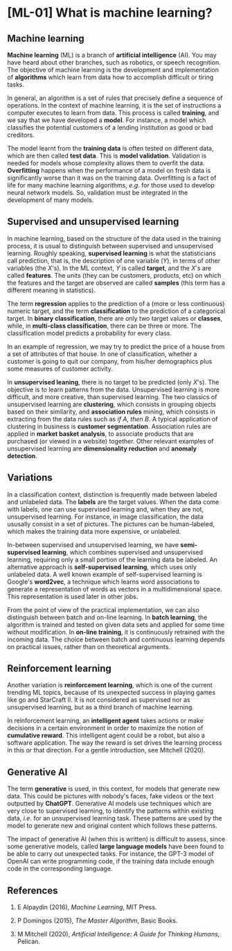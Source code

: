 # [ML-01] What is machine learning?

## Machine learning

**Machine learning** (ML) is a branch of **artificial intelligence** (AI). You may have heard about other branches, such as robotics, or speech recognition. The objective of machine learning is the development and implementation of **algorithms** which learn from data how to accomplish difficult or tiring tasks.

In general, an algorithm is a set of rules that precisely define a sequence of operations. In the context of machine learning, it is the set of instructions a computer executes to learn from data. This process is called **training**, and we say that we have developed a **model**. For instance, a model which classifies the potential customers of a lending institution as good or bad creditors.

The model learnt from the **training data** is often tested on different data, which are then called **test data**. This is **model validation**. Validation is needed for models whose complexity allows them to overfit the data. **Overfitting** happens when the performance of a model on fresh data is significantly worse than it was on the training data. Overfitting is a fact of life for many machine learning algorithms, *e.g*. for those used to develop neural network models. So, validation must be integrated in the development of many models.

## Supervised and unsupervised learning

In machine learning, based on the structure of the data used in the training process, it is usual to distinguish between supervised and unsupervised learning. Roughly speaking, **supervised learning** is what the statisticians call prediction, that is, the description of one variable ($Y$), in terms of other variables (the $X$'s). In the ML context, $Y$ is called **target**, and the $X$'s are called **features**. The units (they can be customers, products, etc) on which the features and the target are observed are called **samples** (this term has a different meaning in statistics).

The term **regression** applies to the prediction of a (more or less continuous) numeric target, and the term **classification** to the prediction of a categorical target. In **binary classification**, there are only two target values or **classes**, while, in **multi-class classification**, there can be three or more. The classification model predicts a probability for every class.

In an example of regression, we may try to predict the price of a house from a set of attributes of that house. In one of classification, whether a customer is going to quit our company, from his/her demographics plus some measures of customer activity.

In **unsupervised leaning**, there is no target to be predicted (only $X$'s). The objective is to learn patterns from the data. Unsupervised learning is more difficult, and more creative, than supervised learning. The two classics of unsupervised learning are **clustering**, which consists in grouping objects based on their similarity, and **association rules** mining, which consists in extracting from the data rules such as *if A, then B*. A typical application of clustering in business is **customer segmentation**. Association rules are applied in **market basket analysis**, to associate products that are purchased (or viewed in a website) together. Other relevant examples of unsupervised learning are **dimensionality reduction** and **anomaly detection**.

## Variations

In a classification context, distinction is frequently made between labeled and unlabeled data. The **labels** are the target values. When the data come with labels, one can use supervised learning and, when they are not, unsupervised learning. For instance, in image classification, the data ususally consist in a set of pictures. The pictures can be human-labeled, which makes the training data more expensive, or unlabeled.

In-between supervised and unsupervised learning, we have **semi-supervised learning**, which combines supervised and unsupervised learning, requiring only a small portion of the learning data be labeled. An alternative approach is **self-supervised learning**, which uses only unlabeled data. A well known example of self-supervised learning is Google's **word2vec**, a technique which learns word associations to generate a representation of words as vectors in a multidimensional space. This representation is used later in other jobs.

From the point of view of the practical implementation, we can also distinguish between batch and on-line learning. In **batch learning**, the algorithm is trained and tested on given data sets and applied for some time without modification. In **on-line training**, it is continuously retrained with the incoming data. The choice between batch and continuous learning depends on practical issues, rather than on theoretical arguments.

## Reinforcement learning

Another variation is **reinforcement learning**, which is one of the current trending ML topics, because of its unexpected success in playing games like go and StarCraft II. It is not considered as supervised nor as unsupervised learning, but as a third branch of machine learning.

In reinforcement learning, an **intelligent agent** takes actions or make decisions in a certain environment in order to maximize the notion of **cumulative reward**. This intelligent agent could be a robot, but also a software application. The way the reward is set drives the learning process in this or that direction. For a gentle introduction, see Mitchell (2020).

## Generative AI

The term **generative** is used, in this context, for models that generate new data. This could be pictures with nobody's faces, fake videos or the text outputted by **ChatGPT**. Generative AI models use techniques which are very close to supervised learning, to identify the patterns within existing data, *i.e*. for an unsupervised learning task. These patterns are used by the model to generate new and original content which follows these patterns. 

The impact of generative AI (when this is written) is difficult to assess, since some generative models, called **large language models** have been found to be able to carry out unexpected tasks. For instance, the GPT-3 model of OpenAI can write programming code, if the training data include enough code in the corresponding language.


## References

1. E Alpaydin (2016), *Machine Learning*, MIT Press.

2. P Domingos (2015), *The Master Algorithm*, Basic Books.

3. M Mitchell (2020), *Artificial Intelligence: A Guide for Thinking Humans*, Pelican.
